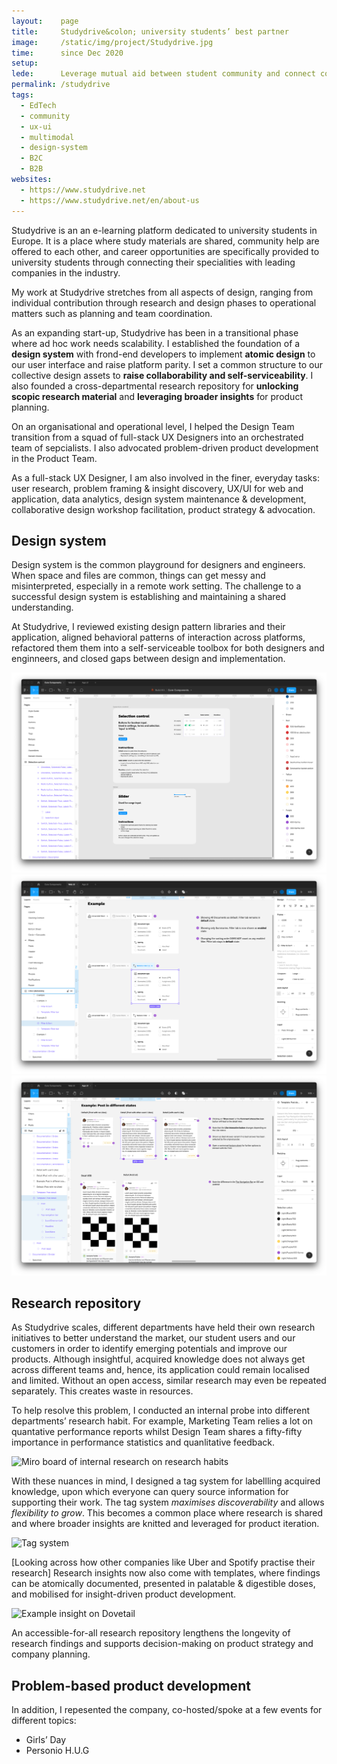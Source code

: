 ```yaml
---
layout:    page
title:     Studydrive&colon; university students’ best partner
image:     /static/img/project/Studydrive.jpg
time:      since Dec 2020
setup:     
lede:      Leverage mutual aid between student community and connect companies with aspiring talents.
permalink: /studydrive
tags:
  - EdTech
  - community
  - ux-ui
  - multimodal
  - design-system
  - B2C
  - B2B
websites:
  - https://www.studydrive.net
  - https://www.studydrive.net/en/about-us
---
```


Studydrive is an an e-learning platform dedicated to university students in Europe. It is a place where study materials are shared, community help are offered to each other, and career opportunities are specifically provided to university students through connecting their specialities with leading companies in the industry.

My work at Studydrive stretches from all aspects of design, ranging from individual contribution through research and design phases to operational matters such as planning and team coordination.

As an expanding start-up, Studydrive has been in a transitional phase where ad hoc work needs scalability. I established the foundation of a **design system** with frond-end developers to implement **atomic design** to our user interface and raise platform parity. I set a common structure to our collective design assets to **raise collaborability and self-serviceability**. I also founded a cross-departmental research repository for **unlocking scopic research material** and **leveraging broader insights** for product planning.

On an organisational and operational level, I helped the Design Team transition from a squad of full-stack UX Designers into an orchestrated team of sepcialists. I also advocated problem-driven product development in the Product Team.

As a full-stack UX Designer, I am also involved in the finer, everyday tasks: user research, problem framing & insight discovery, UX/UI for web and application, data analytics, design system maintenance & development, collaborative design workshop facilitation, product strategy & advocation.

## Design system

Design system is the common playground for designers and engineers. When space and files are common, things can get messy and misinterpreted, especially in a remote work setting. The challenge to a successful design system is establishing and maintaining a shared understanding.

At Studydrive, I reviewed existing design pattern libraries and their application, aligned behavioral patterns of interaction across platforms, refactored them them into a self-serviceable toolbox for both designers and enginneers, and closed gaps between design and implementation.

![Studydrive's design system: component example](/static/img/project/studydrive-design-system-1.png)
![Studydrive's design system: self-serviceable handoff](/static/img/project/studydrive-design-system-2.png)
![Studydrive's design system: design documentation](/static/img/project/studydrive-design-system-3.png)


## Research repository

As Studydrive scales, different departments have held their own research initiatives to better understand the market, our student users and our customers in order to identify emerging potentials and improve our products. Although insightful, acquired knowledge does not always get across different teams and, hence, its application could remain localised and limited. Without an open access, similar research may even be repeated separately. This creates waste in resources.

To help resolve this problem, I conducted an internal probe into different departments’ research habit. For example, Marketing Team relies a lot on quantative performance reports whilst Design Team shares a fifty-fifty importance in performance statistics and quanlitative feedback.

![Miro board of internal research on research habits]()

With these nuances in mind, I designed a tag system for labellling acquired knowledge, upon which everyone can query source information for supporting their work. The tag system *maximises discoverability* and allows *flexibility to grow*. This becomes a common place where research is shared and where broader insights are knitted and leveraged for product iteration.

![Tag system]()

[Looking across how other companies like Uber and Spotify practise their research] Research insights now also come with templates, where findings can be atomically documented, presented in palatable & digestible doses, and mobilised for insight-driven product development.

![Example insight on Dovetail]()

An accessible-for-all research repository lengthens the longevity of research findings and supports decision-making on product strategy and company planning.

## Problem-based product development

In addition, I repesented the company, co-hosted/spoke at a few events for different topics:
- Girls’ Day
- Personio H.U.G